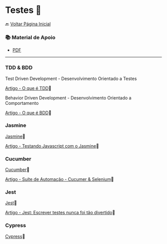 # Testes ​🧪​​​

🔙 [Voltar Página Inicial](https://github.com/brseghese/vtex-hiring-coders-3)

<h3>📚 Material de Apoio</h3>

- [PDF](https://drive.google.com/file/d/1-msZWA2ClBIlxfmItKN5pM-slI-MbUYi/view)

---

### TDD & BDD

Test Driven Development - Desenvolvimento Orientado a Testes

[Artigo - O que é TDD](https://www.digite.com/pt-br/agile/desenvolvimento-orientado-a-testes-tdd/)🔗

Behavior Driven Development - Desenvolvimento Orientado a Comportamento

[Artigo - O que é BDD](https://zoop.com.br/blog/gestao/o-que-e-bdd-como-implementar/)🔗

### Jasmine

[Jasmine](https://jasmine.github.io/)🔗

[Artigo - Testando Javascript com o Jasmine](https://medium.com/jaguaribetech/testando-seu-c%C3%B3digo-javascript-com-jasmine-232e28e86071)🔗

### Cucumber

[Cucumber](https://cucumber.io/)🔗

[Artigo - Suíte de Automação - Cucumer & Selenium](https://www.thoughtworks.com/pt-br/insights/blog/3-essential-basics-setting-automation-suite-web-apps)🔗

### Jest

[Jest](https://jestjs.io/)🔗

[Artigo - Jest: Escrever testes nunca foi tão divertido](https://oieduardorabelo.medium.com/jest-escrever-testes-nunca-foi-t%C3%A3o-divertido-5f0e1950ba10)🔗

### Cypress

[Cypress](https://www.cypress.io/)🔗
